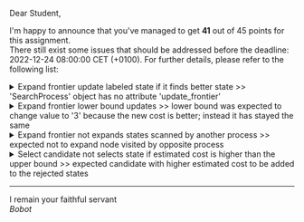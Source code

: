 Dear Student,

I'm happy to announce that you've managed to get **41** out of 45 points for this assignment.\
There still exist some issues that should be addressed before the deadline: 2022-12-24 08:00:00 CET (+0100). For further details, please refer to the following list:

<details><summary>Expand frontier update labeled state if it finds better state &gt;&gt; &#x27;SearchProcess&#x27; object has no attribute &#x27;update_frontier&#x27;</summary></details>
<details><summary>Expand frontier lower bound updates &gt;&gt; lower bound was expected to change value to &#x27;3&#x27; because the new cost is better; instead it has stayed the same</summary></details>
<details><summary>Expand frontier not expands states scanned by another process &gt;&gt; expected not to expand node visited by opposite process</summary>&nbsp;- [graph](https://dreampuf.github.io/GraphvizOnline/#digraph%20G%20%7B%0A%20%20%20%20%20%20%20%20%20%20%20%20S%20%20%20%5Bxlabel%3D%22scanned_by_primary%22%2Cfillcolor%3D%22darkslategray%22%2Cstyle%3D%22filled%22%5D%0A%20%20%20%20%20%20%20%20%20%20%20%20S01%20%5Bxlabel%3D%22scanned_by_primary%22%2C%20fillcolor%3D%22darkslategray%22%2Cstyle%3D%22filled%22%5D%0A%20%20%20%20%20%20%20%20%20%20%20%20S02%20%5Bxlabel%3D%22primary_frontier%22%2C%20fillcolor%3D%22gold3%22%2Cstyle%3D%22filled%22%5D%0A%20%20%20%20%20%20%20%20%20%20%20%20S03%20%5Bxlabel%3D%22scanned_by_opposite%22%2Cfillcolor%3D%22darkgreen%22%2Cstyle%3D%22filled%22%5D%0A%20%20%20%20%20%20%20%20%20%20%20%20G%20%20%20%5Bxlabel%3D%22goal%20%2B%20scanned_by_opposite%22%2Cfillcolor%3D%22darkgreen%22%2Cstyle%3D%22filled%22%5D%0A%20%20%20%20%20%20%20%20%20%20%20%20S%20-%3E%20S01%20-%3E%20S02%20-%3E%20S03%20-%3E%20G%0A%20%20%20%20%20%20%20%20%7D)</details>
<details><summary>Select candidate not selects state if estimated cost is higher than the upper bound &gt;&gt; expected candidate with higher estimated cost to be added to the rejected states</summary></details>

-----------
I remain your faithful servant\
_Bobot_